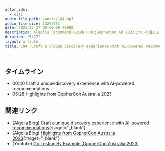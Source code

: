 ```yaml
---
actor_ids:
  - eiji
audio_file_path: /audio/104.mp3
audio_file_size: 13287651
date: 2023-12-27 00:00:00 +0900
description: Algolia Recommend Guide HubとGopherCon AU 2023について話しました
duration: "9:27"
layout: article
title: 104. Craft a unique discovery experience with AI-powered recommendations 

---
```


## タイムライン

- 00:40 Craft a unique discovery experience with AI-powered recommendations 
- 05:28 Highlights from GopherCon Australia 2023

## 関連リンク

- (Algolia Blog) [Craft a unique discovery experience with AI-powered recommendations](https://www.algolia.com/blog/product/craft-a-unique-discovery-experience-with-ai-powered-recommendations/){:target="_blank"}
- (Algolia Blog) [Highlights from GopherCon Australia 2023](https://www.algolia.com/blog/engineering/highlights-from-gophercon-australia-2023/){:target="_blank"}
- (Youtube) [Go Testing By Example (GopherCon Australia 2023)](https://www.youtube.com/watch?v=X4rxi9jStLo)
